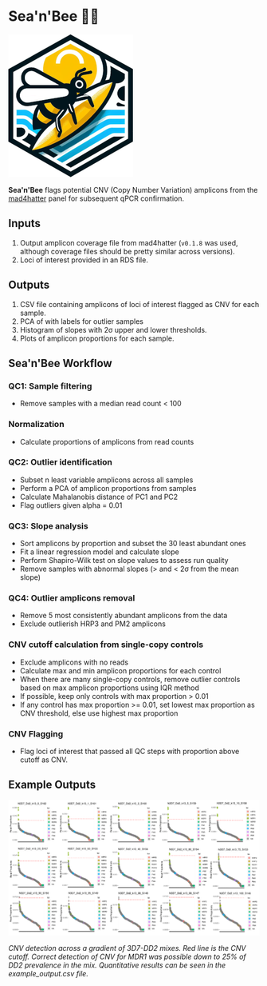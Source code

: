 # Sea'n'Bee 🌊🐝

![logo](https://github.com/manuelgug/CNV_detection/blob/main/seanbee_Logo_.png)

__Sea'n'Bee__ flags potential CNV (Copy Number Variation) amplicons from the [mad4hatter](https://github.com/EPPIcenter/mad4hatter) panel for subsequent qPCR confirmation.

## Inputs
1. Output amplicon coverage file from mad4hatter (`v0.1.8` was used, although coverage files should be pretty similar across versions).
2. Loci of interest provided in an RDS file.

## Outputs
1. CSV file containing amplicons of loci of interest flagged as CNV for each sample.
2. PCA of with labels for outlier samples 
3. Histogram of slopes with 2σ upper and lower thresholds.
4. Plots of amplicon proportions for each sample.

## Sea'n'Bee Workflow

### QC1: Sample filtering
- Remove samples with a median read count < 100

### Normalization
- Calculate proportions of amplicons from read counts

### QC2: Outlier identification
- Subset n least variable amplicons across all samples
- Perform a PCA of amplicon proportions from samples
- Calculate Mahalanobis distance of PC1 and PC2
- Flag outliers given alpha = 0.01

### QC3: Slope analysis
- Sort amplicons by proportion and subset the 30 least abundant ones
- Fit a linear regression model and calculate slope
- Perform Shapiro-Wilk test on slope values to assess run quality
- Remove samples with abnormal slopes (> and < 2σ from the mean slope)

### QC4: Outlier amplicons removal
- Remove 5 most consistently abundant amplicons from the data
- Exclude outlierish HRP3 and PM2 amplicons

### CNV cutoff calculation from single-copy controls
- Exclude amplicons with no reads
- Calculate max and min amplicon proportions for each control
- When there are many single-copy controls, remove outlier controls based on max amplicon proportions using IQR method
- If possible, keep only controls with max proportion > 0.01
- If any control has max proportion >= 0.01, set lowest max proportion as CNV threshold, else use highest max proportion

### CNV Flagging
- Flag loci of interest that passed all QC steps with proportion above cutoff as CNV.

## Example Outputs

![logo](https://github.com/manuelgug/CNV_detection/blob/main/dd2_gradient_.png)

*CNV detection across a gradient of 3D7-DD2 mixes. Red line is the CNV cutoff. Correct detection of CNV for MDR1 was possible down to 25% of DD2 prevalence in the mix. Quantitative results can be seen in the *example_output.csv* file.*
